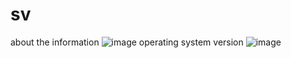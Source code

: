 # sv
about the information
![image](https://user-images.githubusercontent.com/127902695/226263444-c75a05f6-4208-437d-868c-8fbaa79386b5.png)
operating system version
![image](https://user-images.githubusercontent.com/127902695/226264109-6e8d4927-f448-4838-9150-fd5281040c3c.png)
